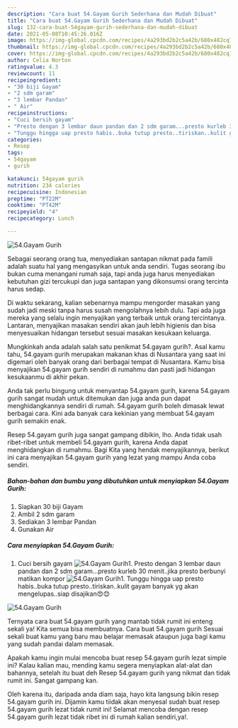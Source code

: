 ```yaml
---
description: "Cara buat 54.Gayam Gurih Sederhana dan Mudah Dibuat"
title: "Cara buat 54.Gayam Gurih Sederhana dan Mudah Dibuat"
slug: 132-cara-buat-54gayam-gurih-sederhana-dan-mudah-dibuat
date: 2021-05-08T10:45:26.016Z
image: https://img-global.cpcdn.com/recipes/4a293bd2b2c5a42b/680x482cq70/54gayam-gurih-foto-resep-utama.jpg
thumbnail: https://img-global.cpcdn.com/recipes/4a293bd2b2c5a42b/680x482cq70/54gayam-gurih-foto-resep-utama.jpg
cover: https://img-global.cpcdn.com/recipes/4a293bd2b2c5a42b/680x482cq70/54gayam-gurih-foto-resep-utama.jpg
author: Celia Norton
ratingvalue: 4.3
reviewcount: 11
recipeingredient:
- "30 biji Gayam"
- "2 sdm garam"
- "3 lembar Pandan"
- " Air"
recipeinstructions:
- "Cuci bersih gayam"
- "Presto dengan 3 lembar daun pandan dan 2 sdm garam...presto kurleb 30 menit..jika presto berbunyi matikan kompor"
- "Tunggu hingga uap presto habis..buka tutup presto..tiriskan..kulit gayam banyak yg akan mengelupas..siap disajikan😍😊"
categories:
- Resep
tags:
- 54gayam
- gurih

katakunci: 54gayam gurih 
nutrition: 234 calories
recipecuisine: Indonesian
preptime: "PT22M"
cooktime: "PT42M"
recipeyield: "4"
recipecategory: Lunch

---
```



![54.Gayam Gurih](https://img-global.cpcdn.com/recipes/4a293bd2b2c5a42b/680x482cq70/54gayam-gurih-foto-resep-utama.jpg)

Sebagai seorang orang tua, menyediakan santapan nikmat pada famili adalah suatu hal yang mengasyikan untuk anda sendiri. Tugas seorang ibu bukan cuma menangani rumah saja, tapi anda juga harus menyediakan kebutuhan gizi tercukupi dan juga santapan yang dikonsumsi orang tercinta harus sedap.

Di waktu  sekarang, kalian sebenarnya mampu mengorder masakan yang sudah jadi meski tanpa harus susah mengolahnya lebih dulu. Tapi ada juga mereka yang selalu ingin menyajikan yang terbaik untuk orang tercintanya. Lantaran, menyajikan masakan sendiri akan jauh lebih higienis dan bisa menyesuaikan hidangan tersebut sesuai masakan kesukaan keluarga. 



Mungkinkah anda adalah salah satu penikmat 54.gayam gurih?. Asal kamu tahu, 54.gayam gurih merupakan makanan khas di Nusantara yang saat ini digemari oleh banyak orang dari berbagai tempat di Nusantara. Kamu bisa menyajikan 54.gayam gurih sendiri di rumahmu dan pasti jadi hidangan kesukaanmu di akhir pekan.

Anda tak perlu bingung untuk menyantap 54.gayam gurih, karena 54.gayam gurih sangat mudah untuk ditemukan dan juga anda pun dapat menghidangkannya sendiri di rumah. 54.gayam gurih boleh dimasak lewat berbagai cara. Kini ada banyak cara kekinian yang membuat 54.gayam gurih semakin enak.

Resep 54.gayam gurih juga sangat gampang dibikin, lho. Anda tidak usah ribet-ribet untuk membeli 54.gayam gurih, karena Anda dapat menghidangkan di rumahmu. Bagi Kita yang hendak menyajikannya, berikut ini cara menyajikan 54.gayam gurih yang lezat yang mampu Anda coba sendiri.

<!--inarticleads1-->

##### Bahan-bahan dan bumbu yang dibutuhkan untuk menyiapkan 54.Gayam Gurih:

1. Siapkan 30 biji Gayam
1. Ambil 2 sdm garam
1. Sediakan 3 lembar Pandan
1. Gunakan  Air




<!--inarticleads2-->

##### Cara menyiapkan 54.Gayam Gurih:

1. Cuci bersih gayam
<img src="https://img-global.cpcdn.com/steps/ba760972ae1ca9a0/160x128cq70/54gayam-gurih-langkah-memasak-1-foto.jpg" alt="54.Gayam Gurih">1. Presto dengan 3 lembar daun pandan dan 2 sdm garam...presto kurleb 30 menit..jika presto berbunyi matikan kompor
<img src="https://img-global.cpcdn.com/steps/d963accc8467672b/160x128cq70/54gayam-gurih-langkah-memasak-2-foto.jpg" alt="54.Gayam Gurih">1. Tunggu hingga uap presto habis..buka tutup presto..tiriskan..kulit gayam banyak yg akan mengelupas..siap disajikan😍😊
<img src="https://img-global.cpcdn.com/steps/8ba392d2ee9d3bc1/160x128cq70/54gayam-gurih-langkah-memasak-3-foto.jpg" alt="54.Gayam Gurih">



Ternyata cara buat 54.gayam gurih yang mantab tidak rumit ini enteng sekali ya! Kita semua bisa membuatnya. Cara buat 54.gayam gurih Sesuai sekali buat kamu yang baru mau belajar memasak ataupun juga bagi kamu yang sudah pandai dalam memasak.

Apakah kamu ingin mulai mencoba buat resep 54.gayam gurih lezat simple ini? Kalau kalian mau, mending kamu segera menyiapkan alat-alat dan bahannya, setelah itu buat deh Resep 54.gayam gurih yang nikmat dan tidak rumit ini. Sangat gampang kan. 

Oleh karena itu, daripada anda diam saja, hayo kita langsung bikin resep 54.gayam gurih ini. Dijamin kamu tiidak akan menyesal sudah buat resep 54.gayam gurih lezat tidak rumit ini! Selamat mencoba dengan resep 54.gayam gurih lezat tidak ribet ini di rumah kalian sendiri,ya!.

